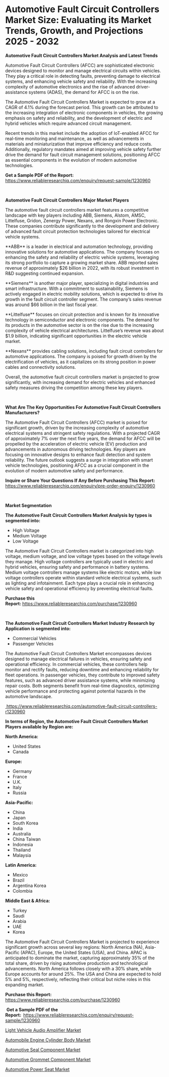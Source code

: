 <p><h1>Automotive Fault Circuit Controllers Market Size: Evaluating its Market Trends, Growth, and Projections 2025 - 2032</h1></p><p><strong>Automotive Fault Circuit Controllers Market Analysis and Latest Trends</strong></p>
<p><p>Automotive Fault Circuit Controllers (AFCC) are sophisticated electronic devices designed to monitor and manage electrical circuits within vehicles. They play a critical role in detecting faults, preventing damage to electrical systems, and enhancing vehicle safety and reliability. With the increasing complexity of automotive electronics and the rise of advanced driver-assistance systems (ADAS), the demand for AFCC is on the rise.</p><p>The Automotive Fault Circuit Controllers Market is expected to grow at a CAGR of 4.1% during the forecast period. This growth can be attributed to the increasing integration of electronic components in vehicles, the growing emphasis on safety and reliability, and the development of electric and hybrid vehicles which require advanced circuit management. </p><p>Recent trends in this market include the adoption of IoT-enabled AFCC for real-time monitoring and maintenance, as well as advancements in materials and miniaturization that improve efficiency and reduce costs. Additionally, regulatory mandates aimed at improving vehicle safety further drive the demand for fault circuit management solutions, positioning AFCC as essential components in the evolution of modern automotive technologies.</p></p>
<p><strong>Get a Sample PDF of the Report:&nbsp;</strong> <a href="https://www.reliableresearchiq.com/enquiry/request-sample/1230960?utm_campaign=1102&utm_medium=2&utm_source=Github&utm_content=ia&utm_term=31032025&utm_id=automotive-fault-circuit-controllers">https://www.reliableresearchiq.com/enquiry/request-sample/1230960</a></p>
<p>&nbsp;</p>
<p><strong>Automotive Fault Circuit Controllers Major Market Players</strong></p>
<p><p>The automotive fault circuit controllers market features a competitive landscape with key players including ABB, Siemens, Alstom, AMSC, Littelfuse, Gridon, Zenergy Power, Nexans, and Rongxin Power Electronic. These companies contribute significantly to the development and delivery of advanced fault circuit protection technologies tailored for electrical vehicle systems.</p><p>**ABB** is a leader in electrical and automation technology, providing innovative solutions for automotive applications. The company focuses on enhancing the safety and reliability of electric vehicle systems, leveraging its strong portfolio to capture a growing market share. ABB reported sales revenue of approximately $26 billion in 2022, with its robust investment in R&D suggesting continued expansion.</p><p>**Siemens** is another major player, specializing in digital industries and smart infrastructure. With a commitment to sustainability, Siemens is actively engaged in electric mobility solutions, which is expected to drive its growth in the fault circuit controller segment. The company’s sales revenue was around $66 billion in the last fiscal year.</p><p>**Littelfuse** focuses on circuit protection and is known for its innovative technology in semiconductor and electronic components. The demand for its products in the automotive sector is on the rise due to the increasing complexity of vehicle electrical architectures. Littelfuse’s revenue was about $1.9 billion, indicating significant opportunities in the electric vehicle market.</p><p>**Nexans** provides cabling solutions, including fault circuit controllers for automotive applications. The company is poised for growth driven by the electrification of vehicles, as it capitalizes on its strong position in power cables and connectivity solutions.</p><p>Overall, the automotive fault circuit controllers market is projected to grow significantly, with increasing demand for electric vehicles and enhanced safety measures driving the competition among these key players.</p></p>
<p>&nbsp;</p>
<p><strong>What Are The Key Opportunities For Automotive Fault Circuit Controllers Manufacturers?</strong></p>
<p><p>The Automotive Fault Circuit Controllers (AFCC) market is poised for significant growth, driven by the increasing complexity of automotive electrical systems and stringent safety regulations. With a projected CAGR of approximately 7% over the next five years, the demand for AFCC will be propelled by the acceleration of electric vehicle (EV) production and advancements in autonomous driving technologies. Key players are focusing on innovative designs to enhance fault detection and system reliability. The future outlook suggests a surge in integration with smart vehicle technologies, positioning AFCC as a crucial component in the evolution of modern automotive safety and performance.</p></p>
<p><strong>Inquire or Share Your Questions If Any Before Purchasing This Report:</strong> <a href="https://www.reliableresearchiq.com/enquiry/pre-order-enquiry/1230960?utm_campaign=1102&utm_medium=2&utm_source=Github&utm_content=ia&utm_term=31032025&utm_id=automotive-fault-circuit-controllers">https://www.reliableresearchiq.com/enquiry/pre-order-enquiry/1230960</a></p>
<p>&nbsp;</p>
<p><strong>Market Segmentation</strong></p>
<p><strong>The Automotive Fault Circuit Controllers Market Analysis by types is segmented into:</strong></p>
<p><ul><li>High Voltage</li><li>Medium Voltage</li><li>Low Voltage</li></ul></p>
<p><p>The Automotive Fault Circuit Controllers market is categorized into high voltage, medium voltage, and low voltage types based on the voltage levels they manage. High voltage controllers are typically used in electric and hybrid vehicles, ensuring safety and performance in battery systems. Medium voltage controllers manage systems like electric motors, while low voltage controllers operate within standard vehicle electrical systems, such as lighting and infotainment. Each type plays a crucial role in enhancing vehicle safety and operational efficiency by preventing electrical faults.</p></p>
<p><strong>Purchase this Report:&nbsp;</strong><a href="https://www.reliableresearchiq.com/purchase/1230960?utm_campaign=1102&utm_medium=2&utm_source=Github&utm_content=ia&utm_term=31032025&utm_id=automotive-fault-circuit-controllers">https://www.reliableresearchiq.com/purchase/1230960</a></p>
<p>&nbsp;</p>
<p><strong>The Automotive Fault Circuit Controllers Market Industry Research by Application is segmented into:</strong></p>
<p><ul><li>Commercial Vehicles</li><li>Passenger Vehicles</li></ul></p>
<p><p>The Automotive Fault Circuit Controllers Market encompasses devices designed to manage electrical failures in vehicles, ensuring safety and operational efficiency. In commercial vehicles, these controllers help monitor and rectify faults, reducing downtime and enhancing reliability for fleet operations. In passenger vehicles, they contribute to improved safety features, such as advanced driver assistance systems, while minimizing repair costs. Both segments benefit from real-time diagnostics, optimizing vehicle performance and protecting against potential hazards in the automotive landscape.</p></p>
<p><a href="https://www.reliableresearchiq.com/automotive-fault-circuit-controllers-r1230960?utm_campaign=1102&utm_medium=2&utm_source=Github&utm_content=ia&utm_term=31032025&utm_id=automotive-fault-circuit-controllers">&nbsp;https://www.reliableresearchiq.com/automotive-fault-circuit-controllers-r1230960</a></p>
<p><strong>In terms of Region, the Automotive Fault Circuit Controllers Market Players available by Region are:</strong></p>
<p>
    <p> <strong> North America: </strong>
        <ul>
            <li>United States</li>
            <li>Canada</li>
        </ul>
        </p> 
    <p> <strong> Europe: </strong>
        <ul>
            <li>Germany</li>
            <li>France</li>
            <li>U.K.</li>
            <li>Italy</li>
            <li>Russia</li>
        </ul>
        </p> 
    <p> <strong> Asia-Pacific: </strong>
        <ul>
            <li>China</li>
            <li>Japan</li>
            <li>South Korea</li>
            <li>India</li>
            <li>Australia</li>
            <li>China Taiwan</li>
            <li>Indonesia</li>
            <li>Thailand</li>
            <li>Malaysia</li>
        </ul>
        </p> 
    <p> <strong> Latin America: </strong>
        <ul>
            <li>Mexico</li>
            <li>Brazil</li>
            <li>Argentina Korea</li>
            <li>Colombia</li>
        </ul>
        </p> 
    <p> <strong> Middle East & Africa: </strong>
        <ul>
            <li>Turkey</li>
            <li>Saudi</li>
            <li>Arabia</li>
            <li>UAE</li>
            <li>Korea</li>
        </ul>
    </p>
    </p>
<p><p>The Automotive Fault Circuit Controllers Market is projected to experience significant growth across several key regions: North America (NA), Asia-Pacific (APAC), Europe, the United States (USA), and China. APAC is anticipated to dominate the market, capturing approximately 35% of the total share, driven by rising automotive production and technological advancements. North America follows closely with a 30% share, while Europe accounts for around 25%. The USA and China are expected to hold 5% and 5%, respectively, reflecting their critical but niche roles in this expanding market.</p></p>
<p><strong>Purchase this Report: </strong><a href="https://www.reliableresearchiq.com/purchase/1230960?utm_campaign=1102&utm_medium=2&utm_source=Github&utm_content=ia&utm_term=31032025&utm_id=automotive-fault-circuit-controllers">https://www.reliableresearchiq.com/purchase/1230960</a></p>
<p>&nbsp;<strong>Get a Sample PDF of the Report:&nbsp;&nbsp;</strong><a href="https://www.reliableresearchiq.com/enquiry/request-sample/1230960?utm_campaign=1102&utm_medium=2&utm_source=Github&utm_content=ia&utm_term=31032025&utm_id=automotive-fault-circuit-controllers">https://www.reliableresearchiq.com/enquiry/request-sample/1230960</a></p>
<p><strong></strong></p>
<p><p><a href="https://github.com/shiahbuyerin/Market-Research-Report-List-1/blob/main/light-vehicle-audio-amplifier-market.md?utm_campaign=1102&utm_medium=2&utm_source=Github&utm_content=ia&utm_term=31032025&utm_id=automotive-fault-circuit-controllers">Light Vehicle Audio Amplifier Market</a></p><p><a href="https://github.com/yaldotiedegq/Market-Research-Report-List-1/blob/main/automobile-engine-cylinder-body-market.md?utm_campaign=1102&utm_medium=2&utm_source=Github&utm_content=ia&utm_term=31032025&utm_id=automotive-fault-circuit-controllers">Automobile Engine Cylinder Body Market</a></p><p><a href="https://github.com/sacmatidora/Market-Research-Report-List-1/blob/main/automotive-seal-component-market.md?utm_campaign=1102&utm_medium=2&utm_source=Github&utm_content=ia&utm_term=31032025&utm_id=automotive-fault-circuit-controllers">Automotive Seal Component Market</a></p><p><a href="https://github.com/zalubakoraka/Market-Research-Report-List-1/blob/main/automotive-grommet-component-market.md?utm_campaign=1102&utm_medium=2&utm_source=Github&utm_content=ia&utm_term=31032025&utm_id=automotive-fault-circuit-controllers">Automotive Grommet Component Market</a></p><p><a href="https://github.com/airitaursela/Market-Research-Report-List-1/blob/main/automotive-power-seat-market.md?utm_campaign=1102&utm_medium=2&utm_source=Github&utm_content=ia&utm_term=31032025&utm_id=automotive-fault-circuit-controllers">Automotive Power Seat Market</a></p></p>
